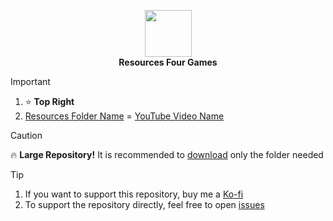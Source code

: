 <p align="center">
  <img width="75" src="https://github.com/user-attachments/assets/6eabad91-19f3-4101-bc4c-b8d2c1820c94" />
  <br />
  <strong>Resources Four Games</strong>
</p>

> [!IMPORTANT]
> 1. ⭐ **Top Right**
> 2. <a href="https://github.com/FourGames/FourGames/tree/main/Resources">Resources Folder Name</a> = <a href="https://www.youtube.com/@FourGamesDev?sub_confirmation=1">YouTube Video Name</a>

> [!CAUTION]
> 🔥 **Large Repository!** It is recommended to <a href="https://download-directory.github.io/">download</a> only the folder needed

> [!TIP]
> 1. If you want to support this repository, buy me a <a href="https://ko-fi.com/fourgames">Ko-fi</a>
> 2. To support the repository directly, feel free to open <a href="https://github.com/FourGames/FourGames/issues">issues</a>
